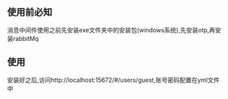 ##  使用前必知
消息中间件使用之前先安装exe文件夹中的安装包(windows系统),先安装otp,再安装rabbitMq

## 使用
安装好之后,访问http://localhost:15672/#/users/guest,账号密码配置在yml文件中



